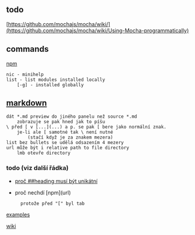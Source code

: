 ## todo

[https://github.com/mochajs/mocha/wiki/](https://github.com/mochajs/mocha/wiki/Using-Mocha-programmatically)

## commands

[npm](https://nodejs.dev/learn/uninstalling-npm-packages)

    nic - minihelp
    list - list modules installed locally
        [-g] - installed globally

## [markdown](https://guides.github.com/features/mastering-markdown/)

    dát *.md preview do jiného panelu než source *.md
        zobrazuje se pak hned jak to píšu
    \ před [ v [...](...) a p. se pak [ bere jako normální znak.
        je-li ale [ samotné tak \ není nutné
            (stačí když je za znakem mezera)
    list bez bullets se udělá odsazením 4 mezery
    url může být i relative path to file directory
        lmb otevře directory

### todo (viz další řádka)

* [proč ##heading musí být unikátní](https://github.com/DavidAnson/markdownlint/blob/v0.23.1/doc/Rules.md#md024---multiple-headings-with-the-same-content)

* proč nechdí \[npm](url)

        protože před "[" byl tab

[examples](https://honza1a.github.io/examples/examples.md)

[wiki](https://github.com/honza1a/jt-test-fs/wiki)